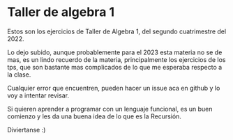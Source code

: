 # Taller de algebra 1

Estos son los ejercicios de Taller de Algebra 1, del segundo cuatrimestre del 2022.

Lo dejo subido, aunque probablemente para el 2023 esta materia no se de mas, es un lindo recuerdo de la materia, principalmente los ejercicios de los tps, que son bastante mas complicados de lo que me esperaba respecto a la clase.

Cualquier error que encuentren, pueden hacer un issue aca en github y lo voy a intentar revisar.


Si quieren aprender a programar con un lenguaje funcional, es un buen comienzo y les da una buena idea de lo que es la Recursión.

Diviertanse :)